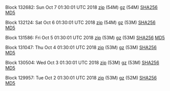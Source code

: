 Block 132682: Sun Oct  7 01:30:01 UTC 2018 [zip](https://files.01coin.io/mainnet/2018-10-07/bootstrap.dat.zip) (54M) [gz](https://files.01coin.io/mainnet/2018-10-07/bootstrap.dat.tar.gz) (54M) [SHA256](https://files.01coin.io/mainnet/2018-10-07/sha256.txt) [MD5](https://files.01coin.io/mainnet/2018-10-07/md5.txt)

Block 132124: Sat Oct  6 01:30:01 UTC 2018 [zip](https://files.01coin.io/mainnet/2018-10-06/bootstrap.dat.zip) (54M) [gz](https://files.01coin.io/mainnet/2018-10-06/bootstrap.dat.tar.gz) (53M) [SHA256](https://files.01coin.io/mainnet/2018-10-06/sha256.txt) [MD5](https://files.01coin.io/mainnet/2018-10-06/md5.txt)

Block 131586: Fri Oct  5 01:30:01 UTC 2018 [zip](https://files.01coin.io/mainnet/2018-10-05/bootstrap.dat.zip) (53M) [gz](https://files.01coin.io/mainnet/2018-10-05/bootstrap.dat.tar.gz) (53M) [SHA256](https://files.01coin.io/mainnet/2018-10-05/sha256.txt) [MD5](https://files.01coin.io/mainnet/2018-10-05/md5.txt)

Block 131047: Thu Oct  4 01:30:01 UTC 2018 [zip](https://files.01coin.io/mainnet/2018-10-04/bootstrap.dat.zip) (53M) [gz](https://files.01coin.io/mainnet/2018-10-04/bootstrap.dat.tar.gz) (53M) [SHA256](https://files.01coin.io/mainnet/2018-10-04/sha256.txt) [MD5](https://files.01coin.io/mainnet/2018-10-04/md5.txt)

Block 130504: Wed Oct  3 01:30:01 UTC 2018 [zip](https://files.01coin.io/mainnet/2018-10-03/bootstrap.dat.zip) (53M) [gz](https://files.01coin.io/mainnet/2018-10-03/bootstrap.dat.tar.gz) (53M) [SHA256](https://files.01coin.io/mainnet/2018-10-03/sha256.txt) [MD5](https://files.01coin.io/mainnet/2018-10-03/md5.txt)

Block 129957: Tue Oct  2 01:30:01 UTC 2018 [zip](https://files.01coin.io/mainnet/2018-10-02/bootstrap.dat.zip) (53M) [gz](https://files.01coin.io/mainnet/2018-10-02/bootstrap.dat.tar.gz) (52M) [SHA256](https://files.01coin.io/mainnet/2018-10-02/sha256.txt) [MD5](https://files.01coin.io/mainnet/2018-10-02/md5.txt)
